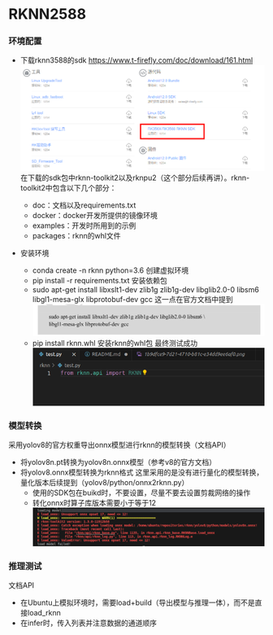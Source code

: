 # RKNN2588

### 环境配置

- 下载rknn3588的sdk https://www.t-firefly.com/doc/download/161.html
![Alt text](md/1b9dfce9-7d21-4710-b81c-e34dd9ee6af0.png)
在下载的sdk包中rknn-toolkit2以及rknpu2（这个部分后续再讲）。rknn-toolkit2中包含以下几个部分：
    - doc：文档以及requirements.txt
    - docker：docker开发所提供的镜像环境
    - examples：开发时所用到的示例
    - packages：rknn的whl文件

- 安装环境
    - conda create -n rknn python=3.6 创建虚拟环境
    - pip install -r requirements.txt 安装依赖包
    - sudo apt-get install libxslt1-dev zlib1g zlib1g-dev libglib2.0-0 libsm6 libgl1-mesa-glx libprotobuf-dev gcc 这一点在官方文档中提到
    ![Alt text](md/QQ20231225-220458.png)
    - pip install rknn.whl 安装rknn的whl包 最终测试成功
    ![Alt text](md/QQ20231225-220832.png)

### 模型转换

采用yolov8的官方权重导出onnx模型进行rknn的模型转换（文档API）

- 将yolov8n.pt转换为yolov8n.onnx模型（参考v8的官方文档）
- 将yolov8.onnx模型转换为rknn格式 这里采用的是没有进行量化的模型转换，量化版本后续提到（yolov8/python/onnx2rknn.py）
  - 使用的SDK包在buikd时，不要设置，尽量不要去设置剪裁网络的操作
  - 转化onnx时算子库版本需要小于等于12
    ![Alt text](md/QQ20231225-224707.png)

### 推理测试

文档API

- 在Ubuntu上模拟环境时，需要load+build（导出模型与推理一体），而不是直接load_rknn
- 在infer时，传入列表并注意数据的通道顺序
